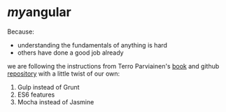 # *my*angular
Because:
 * understanding the fundamentals of anything is hard
 * others have done a good job already

we are following the instructions from Terro Parviainen's
[book](https://vk.com/doc200673201_437264093?hash=52af73b50e55295ed4&dl=feb3b3a310863dc390)
and github [repository](https://github.com/teropa/build-your-own-angularjs/)
with a little twist of our own:

1. Gulp instead of Grunt
2. ES6 features
3. Mocha instead of Jasmine
